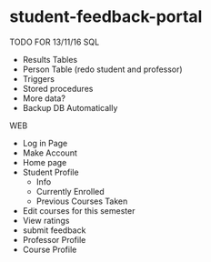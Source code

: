 # student-feedback-portal

TODO FOR 13/11/16
 SQL
  * Results Tables
  * Person Table (redo student and professor)
  * Triggers
  * Stored procedures
  * More data? 
  * Backup DB Automatically
  
 WEB
  * Log in Page
  * Make Account
  * Home page
  * Student Profile
    * Info
    * Currently Enrolled
    * Previous Courses Taken
  * Edit courses for this semester
  * View ratings
  * submit feedback
  * Professor Profile
  * Course Profile
  
